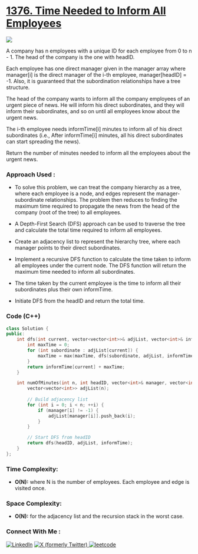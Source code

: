 # [1376. Time Needed to Inform All Employees](https://leetcode.com/problems/time-needed-to-inform-all-employees/description/)

![](https://badgen.net/badge/Level/Medium/yellow)

A company has n employees with a unique ID for each employee from 0 to n - 1. The head of the company is the one with headID.

Each employee has one direct manager given in the manager array where manager[i] is the direct manager of the i-th employee, manager[headID] = -1. Also, it is guaranteed that the subordination relationships have a tree structure.

The head of the company wants to inform all the company employees of an urgent piece of news. He will inform his direct subordinates, and they will inform their subordinates, and so on until all employees know about the urgent news.

The i-th employee needs informTime[i] minutes to inform all of his direct subordinates (i.e., After informTime[i] minutes, all his direct subordinates can start spreading the news).

Return the number of minutes needed to inform all the employees about the urgent news.

### Approach Used :

-   To solve this problem, we can treat the company hierarchy as a tree, where each employee is a node, and edges represent the manager-subordinate relationships. The problem then reduces to finding the maximum time required to propagate the news from the head of the company (root of the tree) to all employees.

-   A Depth-First Search (DFS) approach can be used to traverse the tree and calculate the total time required to inform all employees.

-   Create an adjacency list to represent the hierarchy tree, where each manager points to their direct subordinates.
-   Implement a recursive DFS function to calculate the time taken to inform all employees under the current node. The DFS function will return the maximum time needed to inform all subordinates.
-   The time taken by the current employee is the time to inform all their subordinates plus their own informTime.
-   Initiate DFS from the headID and return the total time.

### Code (C++)

```cpp
class Solution {
public:
    int dfs(int current, vector<vector<int>>& adjList, vector<int>& informTime) {
        int maxTime = 0;
        for (int subordinate : adjList[current]) {
            maxTime = max(maxTime, dfs(subordinate, adjList, informTime));
        }
        return informTime[current] + maxTime;
    }

    int numOfMinutes(int n, int headID, vector<int>& manager, vector<int>& informTime) {
        vector<vector<int>> adjList(n);
        
        // Build adjacency list
        for (int i = 0; i < n; ++i) {
            if (manager[i] != -1) {
                adjList[manager[i]].push_back(i);
            }
        }

        // Start DFS from headID
        return dfs(headID, adjList, informTime);
    }
};

```

### Time Complexity:
- **O(N):**  where N is the number of employees. Each employee and edge is visited once.

### Space Complexity:
- **O(N):** for the adjacency list and the recursion stack in the worst case.

### Connect With Me : 

<a href="https://www.linkedin.com/in/shivam-ray-b4306524a/" target="_blank"><img src="https://img.shields.io/badge/LinkedIn-0077B5?style=for-the-badge&logo=linkedin&logoColor=white" alt="LinkedIn"></a>
<a href="https://x.com/rai_shivam11/" target="_blank"><img src="https://img.shields.io/badge/Twitter-1DA1F2?style=for-the-badge&logo=twitter&logoColor=white" alt="X (formerly Twitter)">
</a>
<a href="https://leetcode.com/u/shrunited0702/" target="_blank"><img src="https://img.shields.io/badge/LeetCode-000000?style=for-the-badge&logo=LeetCode&logoColor=#d16c06" alt="leetcode">
</a>